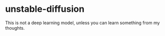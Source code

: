 # unstable-diffusion
This is not a deep learning model, unless you can learn something from my thoughts.
